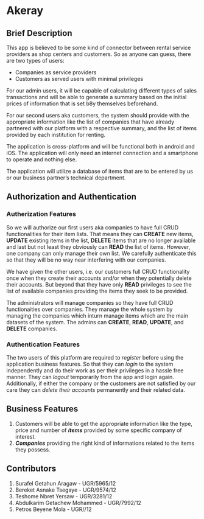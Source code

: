 # Akeray

## Brief Description

This app is believed to be some kind of connector between rental service providers as shop centers and customers. So as anyone can guess, there are two types of users:
* Companies as service providers
* Customers as served users with minimal privileges    

For our admin users, it will be capable of calculating different types of sales transactions and will be able to generate a summary based on the initial prices of information that is set b8y themselves beforehand.

For our second users aka customers, the system should provide with the appropriate information like the list of companies that have already partnered with our platform with a respective summary, and the list of items provided by each institution for renting.

The application is cross-platform and will be functional both in android and iOS. The application will only need an internet connection and a smartphone to operate and nothing else.

The application will utilize a database of items that are to be entered by us or our business partner’s technical department.

## Authorization and Authentication

### Autherization Features

So we will authorize our first users aka companies to have full CRUD functionalities for their item lists. That means they can **CREATE** new items, **UPDATE** existing items in the list, **DELETE** items that are no longer available and last but not least they obviously can **READ** the list of items. However, one company can only manage their own list. We carefully authenticate this so that they will be no way near interfering with our companies.

We have given the other users, i.e. our customers full CRUD functionality once when they create their accounts and/or when they potentially delete their accounts. But beyond that they have only **READ** privileges to see the list of available companies providing the items they seek to be provided.

The administrators will manage companies so they have full CRUD functionaities over companies. They manage the whole system by managing the companies which inturn manage items which are the main datasets of the system. The admins can **CREATE**, **READ**, **UPDATE**, and **DELETE** companies.

### Authentication Features

The two users of this platform are required to *register* before using the application business features. So that they can *login* to the system independently and do their work as per their privileges in a hassle free manner. They can *logout* temporarily from the app and login again. Additionally, if either the company or the customers are not satisfied by our care they can *delete their accounts* permanently and their related data.

## Business Features

1. Customers will be able to get the appropriate information like the type, price and number of ***items*** provided by some specific company of interest.
2. ***Companies*** providing the right kind of informations related to the items they possess.

## Contributors

1. Surafel Getahun Aragaw - UGR/5965/12
2. Bereket Asnake Tsegaye - UGR/9574/12
3. Teshome Nbret Yersaw - UGR/3281/12
4. Abdulkarim Getachew Mohammed - UGR/7992/12
5. Petros Beyene Mola - UGR//12
